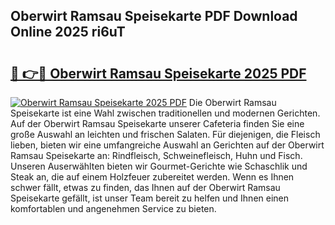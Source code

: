 ## Oberwirt Ramsau Speisekarte PDF Download Online 2025 ri6uT

# <h2><a href="http://gce6zfx.nevu.top/?p=Oberwirt+Ramsau+Speisekarte">🔗 👉🔴 Oberwirt Ramsau Speisekarte 2025 PDF</a></h2>

[![Oberwirt Ramsau Speisekarte 2025 PDF](https://i.imgur.com/dBaPXMq.png)](http://gce6zfx.nevu.top/?p=Oberwirt+Ramsau+Speisekarte)
Die Oberwirt Ramsau Speisekarte ist eine Wahl zwischen traditionellen und modernen Gerichten. Auf der Oberwirt Ramsau Speisekarte unserer Cafeteria finden Sie eine große Auswahl an leichten und frischen Salaten. Für diejenigen, die Fleisch lieben, bieten wir eine umfangreiche Auswahl an Gerichten auf der Oberwirt Ramsau Speisekarte an: Rindfleisch, Schweinefleisch, Huhn und Fisch. Unseren Auserwählten bieten wir Gourmet-Gerichte wie Schaschlik und Steak an, die auf einem Holzfeuer zubereitet werden. Wenn es Ihnen schwer fällt, etwas zu finden, das Ihnen auf der Oberwirt Ramsau Speisekarte gefällt, ist unser Team bereit zu helfen und Ihnen einen komfortablen und angenehmen Service zu bieten.
